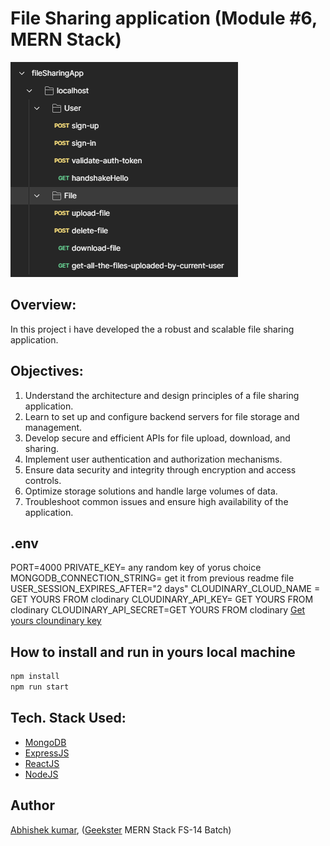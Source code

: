 # File Sharing application (Module #6, MERN Stack)
![](thumbnail.png)

## Overview:
 In this project i have developed the a robust and scalable file sharing application. 

## Objectives: 
1. Understand the architecture and design principles of a file sharing application.
2. Learn to set up and configure backend servers for file storage and management.
3. Develop secure and efficient APIs for file upload, download, and sharing.
4. Implement user authentication and authorization mechanisms.
5. Ensure data security and integrity through encryption and access controls.
6. Optimize storage solutions and handle large volumes of data.
7. Troubleshoot common issues and ensure high availability of the application.

## .env
PORT=4000
PRIVATE_KEY= any random key of yorus choice
MONGODB_CONNECTION_STRING= get it from previous readme file
USER_SESSION_EXPIRES_AFTER="2 days"
CLOUDINARY_CLOUD_NAME = GET YOURS FROM clodinary
CLOUDINARY_API_KEY= GET YOURS FROM clodinary
CLOUDINARY_API_SECRET=GET YOURS FROM clodinary
[Get yours cloundinary key](https://console.cloudinary.com/pm/c-3ef04f0f8bb3279d146a9fc27b88c8/getting-started)



## How to install and run in yours local machine
```bash
npm install
npm run start
```

## Tech. Stack Used:
+ [MongoDB](https://www.mongodb.com/) 
+ [ExpressJS](https://expressjs.com/) 
+ [ReactJS](https://react.dev/) 
+ [NodeJS](https://nodejs.org/en/) 

## Author
[Abhishek kumar](https://www.linkedin.com/in/alex21c/), ([Geekster](https://geekster.in/) MERN Stack FS-14 Batch)


